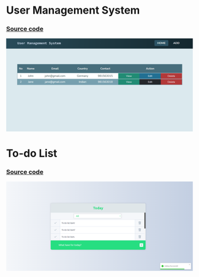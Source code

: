 # User Management System
### <a href="https://github.com/oguzhanuyanik-sr/react-projects/tree/main/src/user-management-system">Source code</a>
<a href="https://github.com/oguzhanuyanik-sr/react-projects/tree/main/src/user-management-system"><img width="600px" src="https://github.com/oguzhanuyanik-sr/react-projects/blob/main/src/user-management-system/screenshot.png?raw=true" /></a>

# To-do List
### <a href="https://github.com/oguzhanuyanik-sr/react-projects/tree/main/src/to-do-list">Source code</a>
<a href="https://github.com/oguzhanuyanik-sr/react-projects/tree/main/src/to-do-list"><img width="600px" src="https://github.com/oguzhanuyanik-sr/react-projects/blob/main/src/to-do-list/screenshot.png?raw=true" /></a>
